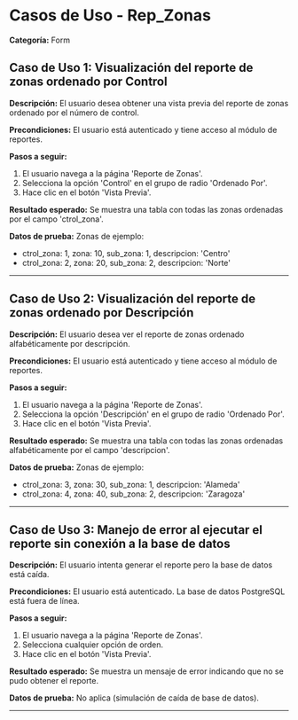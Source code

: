 # Casos de Uso - Rep_Zonas

**Categoría:** Form

## Caso de Uso 1: Visualización del reporte de zonas ordenado por Control

**Descripción:** El usuario desea obtener una vista previa del reporte de zonas ordenado por el número de control.

**Precondiciones:**
El usuario está autenticado y tiene acceso al módulo de reportes.

**Pasos a seguir:**
1. El usuario navega a la página 'Reporte de Zonas'.
2. Selecciona la opción 'Control' en el grupo de radio 'Ordenado Por'.
3. Hace clic en el botón 'Vista Previa'.

**Resultado esperado:**
Se muestra una tabla con todas las zonas ordenadas por el campo 'ctrol_zona'.

**Datos de prueba:**
Zonas de ejemplo:
- ctrol_zona: 1, zona: 10, sub_zona: 1, descripcion: 'Centro'
- ctrol_zona: 2, zona: 20, sub_zona: 2, descripcion: 'Norte'

---

## Caso de Uso 2: Visualización del reporte de zonas ordenado por Descripción

**Descripción:** El usuario desea ver el reporte de zonas ordenado alfabéticamente por descripción.

**Precondiciones:**
El usuario está autenticado y tiene acceso al módulo de reportes.

**Pasos a seguir:**
1. El usuario navega a la página 'Reporte de Zonas'.
2. Selecciona la opción 'Descripción' en el grupo de radio 'Ordenado Por'.
3. Hace clic en el botón 'Vista Previa'.

**Resultado esperado:**
Se muestra una tabla con todas las zonas ordenadas alfabéticamente por el campo 'descripcion'.

**Datos de prueba:**
Zonas de ejemplo:
- ctrol_zona: 3, zona: 30, sub_zona: 1, descripcion: 'Alameda'
- ctrol_zona: 4, zona: 40, sub_zona: 2, descripcion: 'Zaragoza'

---

## Caso de Uso 3: Manejo de error al ejecutar el reporte sin conexión a la base de datos

**Descripción:** El usuario intenta generar el reporte pero la base de datos está caída.

**Precondiciones:**
El usuario está autenticado. La base de datos PostgreSQL está fuera de línea.

**Pasos a seguir:**
1. El usuario navega a la página 'Reporte de Zonas'.
2. Selecciona cualquier opción de orden.
3. Hace clic en el botón 'Vista Previa'.

**Resultado esperado:**
Se muestra un mensaje de error indicando que no se pudo obtener el reporte.

**Datos de prueba:**
No aplica (simulación de caída de base de datos).

---

